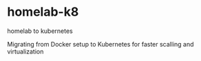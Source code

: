 # homelab-k8
homelab to kubernetes 

Migrating from Docker setup to Kubernetes for faster scalling and virtualization

